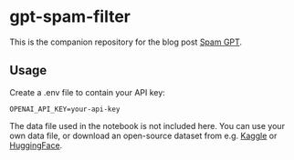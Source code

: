 # gpt-spam-filter

This is the companion repository for the blog post [Spam GPT](https://hypercolordigital.com/spam-gpt/).

## Usage
Create a .env file to contain your API key:
```
OPENAI_API_KEY=your-api-key
```

The data file used in the notebook is not included here. You can use your own data file, or download an open-source dataset from e.g. [Kaggle](https://www.kaggle.com/rtatman/fraudulent-email-corpus) or [HuggingFace](https://huggingface.co/datasets/sms_spam).


